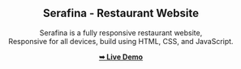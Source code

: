 <div align="center">

  <br />
  <br />

  <h2 align="center">Serafina - Restaurant Website</h2>

  Serafina is a fully responsive restaurant website, <br />Responsive for all devices, build using HTML, CSS, and JavaScript.

  <a href="https://adipto18.github.io/Restaurant_website/"><strong>➥ Live Demo</strong></a>

</div>

<br />


